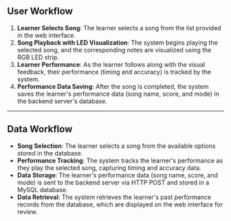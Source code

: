## User Workflow

1. **Learner Selects Song**: The learner selects a song from the list provided in the web interface.
2. **Song Playback with LED Visualization**: The system begins playing the selected song, and the corresponding notes are visualized using the RGB LED strip.
3. **Learner Performance**: As the learner follows along with the visual feedback, their performance (timing and accuracy) is tracked by the system.
4. **Performance Data Saving**: After the song is completed, the system saves the learner's performance data (song name, score, and mode) in the backend server's database.

---

## Data Workflow

- **Song Selection**: The learner selects a song from the available options stored in the database.
- **Performance Tracking**: The system tracks the learner's performance as they play the selected song, capturing timing and accuracy data.
- **Data Storage**: The learner's performance data (song name, score, and mode) is sent to the backend server via HTTP POST and stored in a MySQL database.
- **Data Retrieval**: The system retrieves the learner's past performance records from the database, which are displayed on the web interface for review.